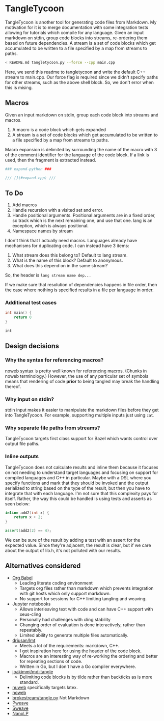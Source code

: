 TangleTycoon
=============

TangleTycoon is another tool for generating code files from Markdown.
My motivation for it is to merge documentation with some integration
tests allowing for tutorials which compile for any language.  Given an
input markdown on stdin, group code blocks into streams, re-ordering
them based on future dependencies.  A stream is a set of code blocks
which get accumulated to be written to a file specified by a map from
streams to paths.

```sh
< README.md tangletycoon.py --force --cpp main.cpp
```

Here, we send this readme to tangletycoon and write the default C++
stream to main.cpp.  Our force flag is required since we didn't specify
paths for other streams, such as the above shell block. So, we don't
error when this is mising.

## Macros

Given an input markdown on stdin, group each code block into streams and macros.

1. A macro is a code block which gets expanded
2. A stream is a set of code blocks which get accumulated to be written to a file specified by a map from streams to paths.

Macro expansion is delimited by surrounding the name of the macro with 3 of the comment identifier for the language of the code block.
If a link is used, then the fragment is extracted instead.
```python
### expand-python ###
```
```cpp
/// [](#expand-cpp) ///
```

To Do
-----

1. Add macros
2. Handle recursion with a visited set and error.
3. Handle positional arguments. Positional arguments are in a fixed order, so track which is the next remaining one, and use that one.
lang is an exception, which is always positional.
4. Namespace names by stream

I don't think that I actually need macros. Languages already have mechanisms for duplicating code. I can instead have 3 items:

1. What stream does this belong to? Default to lang stream.
2. What is the name of this block? Default to anonymous.
3. What does this depend on in the same stream?

So, the header is `lang stream name dep...`

If we make sure that resolution of dependencies happens in file order, then the case where nothing is specified results in a file per language in order.

### Additional test cases
```  cpp
int main() {
    return 0
}
```

```stream:foo.txt 
int 
```

Design decisions
----------------

### Why the syntax for referencing macros?
[noweb syntax](https://en.wikipedia.org/wiki/Noweb#Example_of_a_simple_Noweb_program) is pretty well known for referencing macros. (Chunks in noweb terminology.)
However, the use of any particular set of symbols means that rendering of code **prior** to being tangled may break the handling thereof.

### Why input on stdin?
stdin input makes it easier to manipulate the markdown files before they
get into TangleTycoon. For example, supporting multiple inputs just using
`cat`.

### Why separate file paths from streams?
TangleTycoon targets first class support for Bazel which wants control
over output file paths.

### Inline outputs
TangleTycoon does not calculate results and inline them because it
focuses on not needing to understand target languages and focusing on
support for compiled languages and C++ in particular. Maybe with a DSL
where you specify functions and mark that they should be invoked and
the output serialized to string based on the type of the result, but
then you have to integrate that with each language.  I'm not sure that
this complexity pays for itself. Rather, the way this could be handled
is using tests and asserts as seen below:

```cpp lib.h
inline add2(int x) {
    return x + 2;
}
```
```cpp name:add2 dep:test-main
assert(add2(2) == 4);
```
We can be sure of the result by adding a test with an assert for the
expected value. Since they're adjacent, the result is clear, but if we
care about the output of lib.h, it's not polluted with our results.

Alternatives considered
-----------------------

- [Org Babel](https://orgmode.org/worg/org-contrib/babel)
    - Leading literate coding environment
    - Targets org files rather than markdown which prevents integration with git hosts which only support markdown.
    - No support for sessions for C++ limiting tangling and weaving.
- Jupyter notebooks
    - Allows interleaving text with code and can have C++ support with xeus-cling
    - Personally had challenges with cling stability
    - Changing order of evaluation is done interactively, rather than repeatably.
    - Limited ability to generate multiple files automatically.
- [driusan/lmt](https://github.com/driusan/lmt)
    - Meets a lot of the requirements: markdown, C++.
    - I got inspiration here for using the header of the code block.
    - Macros are an interesting way of re-working the ordering and better for repeating sections of code.
    - Written in Go, but I don't have a Go compiler everywhere.
- [joakimmj/md-tangle](https://github.com/joakimmj/md-tangle)
    - Delimiting code blocks is by tilde rather than backticks as is more standard.
- [nuweb](http://nuweb.sourceforge.net) specifically targets latex.
- [noweb](https://www.cs.tufts.edu/~nr/noweb)
- [brokestream/tangle.py](http://brokestream.com/tangle.html) Not Markdown
- [Pweave]()
- [Sweave]()
- [NanoLP]()

